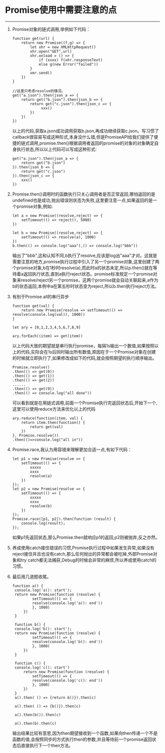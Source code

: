 # Promise使用中需要注意的点
----  
1. Promise对象的链式调用,举例如下代码：
    ```
    function get(url) {
        return new Promise((f,g) => {
            let xhr = new XMLHttpRequest()
            xhr.open("GET",url)
            xhr.onload = () => {
                if (xxxx) f(xhr.responseText)
                else g(new Error("failed")) 
            }
            xmr.send()
        })
    }

    //这里只考虑resolve的情况。
    get("a.json").then(json_a => {
        return get("b.json").then(json_b => {
            return get("c.json").then(json_c => {
                 xxx()
            })
        })
    })
    ```
    以上的代码,获取a.json成功调用获取b.json,再成功继续获取c.json。写习惯了callback很容易写成这种形式,本身没什么错,但是PromiseAPI给我们提供了便捷的链式调用,promise.then()根据调用者返回的promise的对象的对象确定自身执行状态,所以以上代码可以写成这种形式:
    ```
    get("a.json").then(json_a => {
        return get("b.json")
    }).then(json_b => {
        return get("c.json")
    }).then(json_c => {
        xxx()
    })
    ```  

2.  Promise.then()调用时的函数执行只关心调用者是否正常返回,哪怕返回的是undefined也是成功,抛出错误则状态为失败,这里要注意一点,如果返回的是一个promise对象,例如:
    ```
    let a = new Promise((resolve,reject) => {
        setTimeout(() => reject(), 5000)
    })
        
    let b = new Promise((resolve,reject) => {
        setTimeout(() => resolve(a), 1000)
    })
    b.then(() => console.log("aaa"),() => console.log("bbb"))
    ```
    输出了"bbb",这和认知不同,b执行了resolve,应该是log出"aaa"才对。这就是需要注意的地方,promise执行过程中引入了另一个promise对象,这里创建了两个promise对象,b在1秒时resolve(a),而此时a的状态未定,所以p.then()就在等待着a返回执行状态,直到a执行reject状态。promise标准规定一个promise对象来resolve/reject另一个promise，这两个promise就会自动关联起来,a作为b的状态返回,本例中a在第五秒时状态变为reject,所以b.then执行reject方法。  

3.  有别于Promise.all的串行异步
    ```
    function get(val) {
        return new Promise(resolve => setTimeout(() => resolve(console.log(val)), 1000))
    }

    let ary = [0,1,2,3,4,5,6,7,8,9]

    ary.forEach((item) => get(item))
    ```
    以上代码大致的期望就是串行执行promise，每隔1s输出一个数值,如果按照以上的代码,实际会在1s后同时输出所有数值,原因在于一个Promise对象在创建的时候就立即执行了,如果修改成如下的代码,就会按照期望的执行顺序输出。  
      
    ```
    Promise.resolve()
    .then(() => get(0))
    .then(() => get(1))
    .then(() => get(2))
    ......
    .then(() => get(9))
    .then(() => console.log("all done"))
    ```
    可以看到就是在用链式调用,前面一个Promise执行完返回状态后,开始下一个,这里可以使用reduce方法来优化以上的代码  

    ``` 
    ary.reduce(function(item, val) {
        return item.then(function() {
            return get(val)
        })
    }, Promise.resolve())
    .then(()=>console.log("all in"))
    ```

4.  Promise.race,我认为用容错来理解更加合适一点,有如下代码：
    ```
    let p1 = new Promise(resolve => {
        setTimeout(() => {
            xxxxx
            xxxx
            resolve(a)
        })
    });
    let p2 = new Promise(resolve => {
        setTimeout(() => {
            xxxxx
            xxxx
            resolve(b)
        })
    });
    Promise.race([p1, p2]).then(function (result) {
        console.log(result);
    });
    ```
    如果p1先返回状态,那么Promise.then就响应p1的返回,p2则被抛弃,反之亦然。  
      
5. 养成使用catch接住错误的习惯,Promise执行过程中如果发生异常,如果没有reject接住并且也没有catch,那么任何抛出的异常都会被吃掉,外部Promise对象和try catch都无法捕获,Debug的时候会非常的麻烦,所以养成使用catch的习惯。  
  
6. 最后用几道题收尾。  
   ```
   function a() {
    console.log('a(): start');
    return new Promise(function (resolve) {
            setTimeout(() => {
            resolve(console.log('a(): end'))
            }, 1000)
        })
    }

    function b() {
    console.log('b(): start');
    return new Promise(function (resolve) {
            setTimeout(() => {
            resolve(console.log('b(): end'))
            }, 1000)
        })
    }

    function c() {
    console.log('c(): start')
        return new Promise(function (resolve) {
            setTimeout(() => {
            resolve(console.log('c(): end'))
            }, 1000)
        })
    }
    a().then( () => {return b()}).then(c)

    a().then( () => {b()}).then(c)

    a().then(b()).then(c)

    a().then(b).then(c)
   ```  
   输出结果比较有意思,因为then期望接收到一个函数,如果向then传递一个不是函数的值,会按照同步的方式执行then的参数,并且等待前一个promise返回状态后直接执行下一个then方法。
   


